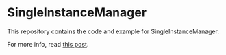# SingleInstanceManager

This repository contains the code and example for SingleInstanceManager.

For more info, read [this post](https://www.emmaexe.moe/posts/single-instance-application).
